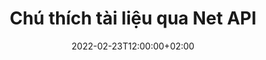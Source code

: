 ---
############################# Static ############################
layout: "product"
date: 2022-02-23T12:00:00+02:00
draft: false

product: "Annotation"
product_tag: "annotation"
platform: "Net"
platform_tag: "net"

############################# Head ############################
head_title: "Net Document Annotation API | Xem & Chú thích Hình ảnh PDF Word Excel PPTX"
head_description: "API chú thích tài liệu ròng. Xem, gắn thẻ, nhận xét và chú thích các định dạng tệp PDF Word DOCX, Excel XLSX, PPTX, EML EMLX, VSS VSD, OTP, CAD & hình ảnh."

############################# Header ##########################
title: "Chú thích tài liệu qua Net API"
description: "Xây dựng các Ứng dụng Net có khả năng Xem & Chú thích PDF, HTML, MS Office và các định dạng tài liệu khác mà không cần cài đặt bất kỳ phần mềm bên ngoài nào."
button:
    enable: true
    icon: "fas fa-arrow-down"
    label: "Tải xuống bản dùng thử miễn phí"
    link: "https://downloads.groupdocs.com/annotation/net"

############################# SubMenu #########################
submenu:
    enable: true
    
    left:
        img_alt: "GroupDocs.Annotation for Net"
        image: "https://www.groupdocs.cloud/templates/groupdocs/images/product-logos/groupdocs-annotation-net.png"
        product: "GroupDocs.Annotation"
        platform: "Net"

    middle:
        button:
            # button loop
            - link: "#features"
              text: "Đặc trưng"

            # button loop
            - link: "https://products.groupdocs.app/annotation"
              text: "Bản trình diễn trực tiếp"

            # button loop
            - link: "https://purchase.groupdocs.com/pricing/annotation/net"
              text: "định giá"

    right:
        link_download: "https://downloads.groupdocs.com/annotation"
        link_learn: "https://docs.groupdocs.com/annotation/net/"
        link_buy: "https://purchase.groupdocs.com"

############################# Overview ############################
overview:
    enable: true
    content: |
      GroupDocs.Annotation Net API là một sản phẩm cho phép bạn làm việc với các chú thích trong tài liệu trên các nền tảng và hệ điều hành khác nhau, chẳng hạn như Android, MacOS, Linux, Windows. GroupDocs.Annotation cung cấp một thư viện với API đơn giản mang lại nhiều lợi ích: ví dụ: nếu bạn cần giữ bí mật dữ liệu hoặc chọn mức năng lượng bạn cần để làm việc với thư viện hoặc thay đổi một phần công việc bằng chú thích, thì thư viện rất phù hợp. nhẹ và linh hoạt.

      GroupDocs.Annotation for Net API cho phép bạn làm việc với các loại chú thích khác nhau, bao gồm: Văn bản, Đa tuyến, Vùng, Gạch chân, Điểm, Hình mờ, Mũi tên, Hình elip, Thay thế văn bản, Khoảng cách, Trường văn bản, Biên tập tài nguyên, v.v. Và hỗ trợ hầu hết các định dạng tài liệu phổ biến như: PDF, HTML, Microsoft Office Word, bảng tính Excel, bản trình bày PowerPoint, Visio, email Outlook, hình ảnh, siêu tệp, bản vẽ CAD và nhiều định dạng khác. API cung cấp khả năng lấy hình thu nhỏ của các trang tài liệu và hỗ trợ nhập và xuất chú thích đến và từ các tệp PDF.

      Sử dụng thư viện, bạn có thể thêm, chỉnh sửa, trích xuất và xóa chú thích khỏi tài liệu, xoay tài liệu, thay đổi giải pháp hình thu nhỏ và đây không phải là danh sách đầy đủ tất cả các khả năng. Nó cũng cung cấp một bộ đối tượng dữ liệu toàn diện để tùy chỉnh các thuộc tính chú thích theo yêu cầu của bạn trong tất cả các định dạng tài liệu được hỗ trợ.

      Làm việc với API GroupDocs.Annotation cho Net rất đơn giản và chỉ bao gồm một vài bước cơ bản. Lúc đầu, bạn cần thiết lập giấy phép, sau đó chọn tệp bạn muốn làm việc, sau đó thao tác bằng cách nào đó với các chú thích tài liệu (xóa/chỉnh sửa/trích xuất/xóa) và lưu kết quả. Để biết thêm thông tin, vui lòng xem tài liệu sản phẩm hoặc bộ ví dụ của chúng tôi.
      
      GroupDocs.Annotation được cập nhật thường xuyên và cung cấp hỗ trợ cho khách hàng của mình, bạn luôn được hoan nghênh đặt câu hỏi cho chúng tôi hoặc gửi ý tưởng hoặc cho chúng tôi biết về nhu cầu của bạn đối với một cái gì đó mới và chúng tôi sẽ sẵn lòng triển khai nó trong các phiên bản mới của mình.
    tabs:
      enable: true
      
      ## TAB ONE ##
      tab_one:
        description: |
          Sau đây là tổng quan về GroupDocs.Annotation cho Net:
      
        right:
          enable: true
          icon: "fab fa-html5"
          title:  Tổng quan
          content: |
            * Thêm chú thích
            * Xuất chú thích 
            * Nhập chú thích
            * Trả lời dựa trên nhận xét
            * Khả năng tương thích chú thích
      
      ## TAB TWO ##
      tab_two:
        description: |
          GroupDocs.Annotation for Net hỗ trợ tất cả [định dạng tệp tài liệu](https://docs.groupdocs.com/annotation/Net/supported-document-formats/) phổ biến bao gồm: Microsoft Office, PDF, hình ảnh và nhiều định dạng khác.

        left:
          enable: true
          table:
            # table loop
            - title: "Microsoft Office Formats"
              content: |
                * **Word**: [DOC](/annotation/net/doc/), [DOCX](/annotation/net/docx/), [DOCM](/annotation/net/docm/), [DOT](/annotation/net/dot/), [DOTX](/annotation/net/dotx/), [RTF](/annotation/net/rtf/)
                * **Excel**: [XLS](/annotation/net/xls/), [XLSX](/annotation/net/xlsx/), [XLSB](/annotation/net/xlsb/), [XLSM](/annotation/net/xlsm/)
                * **PowerPoint**: [PPT](/annotation/net/ppt/), [PPTX](/annotation/net/pptx/), [PPS](/annotation/net/pps/), [PPSX](/annotation/net/ppsx/), [POTM](/annotation/net/potm/), [POTX](/annotation/net/potx/), [PPSM](/annotation/net/ppsm/), [PPTM](/annotation/net/pptm/), [WMF](/annotation/net/wmf/), [EMF](/annotation/net/emf/)
                * **Outlook**: [EML](/annotation/net/eml/), [EMLX](/annotation/net/emlx/), [MSG](/annotation/net/msg/)
                * **Visio**: [VSS](/annotation/net/vss/), [VST](/annotation/net/vst/), [VSD](/annotation/net/vsd/), [VSDX](/annotation/net/vsdx/), [VSX](/annotation/net/vsx/)

        right:
          enable: true
          table:
            # table loop
            - title: "Other Formats"
              content: |
                * **Portable**: [PDF](/annotation/net/pdf/) (PDF/A-1a, PDF/A-1b, PDF/A-2a)
                * **OpenDocument**: [ODT](/annotation/net/odt/), [ODS](/annotation/net/ods/), [ODP](/annotation/net/odp/)
                * **Images**: [BMP](/annotation/net/bmp/), [JPG](/annotation/net/jpg/), [JPEG](/annotation/net/jpeg/), [TIFF](/annotation/net/tiff/), [TIF](/annotation/net/tif/), [PNG](/annotation/net/png/), [GIF](/annotation/net/gif/), [DCM](/annotation/net/dcm/), [DICOM](/annotation/net/dicom/)
                * **AutoCAD**: [DWG](/annotation/net/dwg/), [DXF](/annotation/net/dxf/), [CAD](/annotation/net/cad/)
                * **Other**: [HTM](/annotation/net/htm/), [HTML](/annotation/net/html/), [CSV](/annotation/net/csv/), [DJVU](/annotation/net/djvu/), [OTP](/annotation/net/otp/), [OTT](/annotation/net/ott/)

      ## TAB THREE ##
      tab_three:
        description: |
          GroupDocs.Annotation cho Net hỗ trợ các Hệ điều hành, Khung & Trình quản lý gói sau:
        
        left:
          enable: true
          table:
            # table loop
            - icon: "fab fa-windows"
              title:  Các hệ điều hành
              content: |
                * Windows Desktop (x86 & x64)
                * Windows Server (x86 & x64)
                * Windows Azure
                * Linux
                * MacOS

            # table loop
            - icon: "fas fa-code"
              title:  Khung được hỗ trợ
              content: |
                * .NET Standard 2.0
                * .NET Framework 2.0 or higher
                * .NET Core 2.0 or higher
                * Mono Framework 1.2 or higher

        right:
          enable: true
          table:
            # table loop
            - icon: "fas fa-box"
              title:  Trình quản lý gói
              content: |
                * NuGet
            
            # table loop
            - icon: "fas fa-tools"
              title:  Môi trường phát triển
              content: |
                * Microsoft Visual Studio
                * Xamarin.Android
                * Xamarin.IOS
                * Xamarin.Mac
                * MonoDevelop

############################# Features ############################
features:
    enable: true
    title: GroupDocs.Annotation cho các tính năng của mạng

    feature:
      # feature loop
      - icon: "fas fa-copy"
        link: "https://docs.groupdocs.com/annotation/net/basic-usage/"
        content: Thêm, Chỉnh sửa & Xóa Chú thích và Trả lời

      # feature loop
      - icon: "fas fa-eye"
        link: "https://docs.groupdocs.com/annotation/net/export-annotations/"
        content: Xuất chú thích sang tài liệu

      # feature loop
      - icon: "fas fa-bolt"
        link: "https://docs.groupdocs.com/annotation/net/evaluation-limitations-and-licensing-of-groupdocs-annotation/"
        content: Giấy phép đo lường – Thanh toán được kiểm soát bằng cách thanh toán theo cách sử dụng API
      
      # feature loop
      - icon: "fas fa-code"
        link: "https://docs.groupdocs.com/annotation/net/extract-annotations-from-document/"
        content: Lệnh gọi hàm đơn để tìm nạp tất cả chú thích của tài liệu

      # feature loop
      - icon: "fas fa-cloud"
        link: "https://docs.groupdocs.com/annotation/net/add-point-annotation/"
        content: Gán giá trị cho chú thích điểm hoặc di chuyển giá trị điểm hiện có

      # feature loop
      - icon: "fas fa-remove-format"
        link: "https://docs.groupdocs.com/annotation/net/add-link-annotation/"
        content: Thêm chú thích liên kết vào trang trình bày PDF, Word & PowerPoint

      # feature loop
      - icon: "fas fa-comment-slash"
        link: "https://docs.groupdocs.com/annotation/net/basic-usage/"
        content: Đặt Màu nền của Chú thích hoặc Xóa tất cả Chú thích khỏi Tài liệu

      # feature loop
      - icon: "fas fa-border-all"
        link: "https://docs.groupdocs.com/annotation/net/generate-document-pages-preview/"
        content: Chú thích các tệp PDF với độ chính xác – Nhận hình ảnh đại diện của tài liệu PDF và xem trước trang bộ nhớ cache

      # feature loop
      - icon: "fas fa-wrench"
        link: "https://docs.groupdocs.com/annotation/net/import-annotations/"
        content: Nhận tọa độ văn bản của chú thích văn bản trong biểu diễn hình ảnh của tài liệu

      # feature loop
      - icon: "fas fa-columns"
        link: "https://docs.groupdocs.com/annotation/net/add-area-annotation/"
        content: Liên kết Nhận xét của Người dùng với Chú thích Khu vực & Hỗ trợ cho Nhận xét lồng nhau

      # feature loop
      - icon: "fas fa-file-word"
        link: "https://docs.groupdocs.com/annotation/net/add-arrow-annotation/"
        content: Sử dụng Chú thích mũi tên để trỏ đến Nội dung cụ thể

      # feature loop
      - icon: "fas fa-envelope"
        link: "https://docs.groupdocs.com/annotation/net/add-distance-annotation/"
        content: Sử dụng chú thích khoảng cách để vẽ một đường thể hiện khoảng cách giữa các đối tượng

      # feature loop
      - icon: "fas fa-print"
        link: "https://docs.groupdocs.com/annotation/net/add-point-annotation/"
        content: Chú thích dựa trên điểm mà khi được nhấp vào Cửa sổ bật lên để thêm nhận xét

      # feature loop
      - icon: "fas fa-file-archive"
        link: "https://docs.groupdocs.com/annotation/net/add-polyline-annotation/"
        content: Tạo một chuỗi các đoạn đường được kết nối được tạo dưới dạng chú thích đa tuyến

      # feature loop
      - icon: "fas fa-lock"
        link: "https://docs.groupdocs.com/annotation/net/add-ellipse-annotation/"
        content: Tạo các đoạn thẳng, đoạn cung hoặc kết hợp cả hai

      # feature loop
      - icon: "fas fa-file-code"
        link: "https://docs.groupdocs.com/annotation/net/add-area-annotation/"
        content: Đánh dấu các khu vực tài liệu được đề xuất để biên tập lại
      
      # feature loop
      - icon: "fas fa-fill-drip"
        link: "https://docs.groupdocs.com/annotation/net/add-image-annotation/"
        content: Thêm chú thích hình ảnh vào PDF, Sơ đồ, Word, Excel, Bản trình bày & Hình ảnh

      # feature loop
      - icon: "fas fa-file-excel"
        link: "https://docs.groupdocs.com/annotation/net/add-annotation-to-the-document/"
        content: Thêm trường văn bản & Dấu hoặc hình mờ dựa trên văn bản trong tài liệu

      # feature loop
      - icon: "fas fa-heading"
        link: "https://docs.groupdocs.com/annotation/net/add-annotation-to-the-document/"
        content: Gạch ngang, gạch chân hoặc thay thế văn bản cụ thể trong tài liệu

      # feature loop
      - icon: "fas fa-project-diagram"
        link: "https://docs.groupdocs.com/annotation/net/update-annotations/"
        content: Thay đổi kích thước Chú thích bằng cách gán Thông số Chiều cao & Chiều rộng mới

      # feature loop
      - icon: "fas fa-cube"
        link: "https://docs.groupdocs.com/annotation/net/generate-document-pages-preview/"
        content: Nhận hình thu nhỏ của trang tài liệu. Quản lý nhiều loại Tài liệu được chú thích cho Hình ảnh & Sơ đồ

      # feature loop
      - icon: "fab fa-uncharted"
        link: "https://docs.groupdocs.com/annotation/net/export-annotations/"
        content: Xuất Chú thích sang & Làm việc với các tệp TIFF nhiều trang
  
      # feature loop
      - icon: "fab fa-uncharted"
        link: "https://docs.groupdocs.com/annotation/net/add-watermark-annotation/"
        content: Điều chỉnh căn chỉnh dọc và ngang cho chú thích hình mờ
  
      # feature loop
      - icon: "fab fa-uncharted"
        link: "https://docs.groupdocs.com/annotation/net/add-text-field-annotation/"
        content: Thêm căn chỉnh ngang văn bản cho trường văn bản

      # feature loop
      - icon: "fab fa-uncharted"
        link: "https://docs.groupdocs.com/annotation/net/document-text-info/"
        content: Nhận thông tin về các dòng văn bản tài liệu (văn bản, chiều rộng, chiều cao, thụt lề)

    more_feature:
      # more_feature_loop
      - title: Hỗ trợ nhiều loại chú thích
        content: |
          GroupDocs.Annotation for .NET cho phép bạn làm việc với nhiều loại chú thích khác nhau. Điều này mang lại sự tự do và dễ dàng giao tiếp trong khi cộng tác với nhóm của bạn trong các nhiệm vụ. Bạn có thể sử dụng các chú thích, chẳng hạn như chú thích vùng (đánh dấu một vùng là hình chữ nhật và thêm ghi chú vào đó), chú thích điểm (dán chú thích vào bất kỳ điểm nào trong tài liệu), chú thích văn bản (thêm chú thích vào văn bản đã chọn), chú thích gạch bỏ/gạch chân ( được áp dụng cho một đoạn văn), chú thích đa tuyến (vẽ hình và đường tự do), chú thích mũi tên (con trỏ mũi tên có chú thích kèm theo), chú thích hình elip (hiển thị văn bản bên trong hình elip), chú thích khoảng cách (vẽ một đường thể hiện khoảng cách giữa các đối tượng), liên kết chú thích (thêm liên kết web vào các định dạng tài liệu được hỗ trợ) và chú thích hình mờ (có thể thêm dấu văn bản hoặc hình mờ vào tài liệu).

          ```cs
          // Initialize list of AnnotationInfo
          List<AnnotationInfo> annotations = new List<AnnotationInfo>();
          // Initialize text annotation
          AnnotationInfo textAnnotation = new AnnotationInfo
          {
            Box = new Rectangle((float)265.44, (float)153.86, 206, 36), Type = AnnotationType.Text 
          };
          // Add annotation to list
          annotations.Add(textAnnotation);
          // Get input file stream
          Stream inputFile = new FileStream("D:/input.pdf", FileMode.Open, File
          .ReadWrite);
          // Export annotation and save output file
          CommonUtilities.SaveOutputDocument(inputFile, annotations, DocumentType.Pdf);
          ```

############################# Support ############################
support:
    enable: true

############################# Solutions ############################
solutions:
    enable: true
    title: GroupDocs.Annotation cung cấp API xem tài liệu cho các môi trường phát triển phổ biến khác

    solution:
        # solution loop
        - img_alt: "GroupDocs.Annotation for Java"
          image: "https://www.groupdocs.cloud/templates/groupdocs/images/product-logos/groupdocs-annotation-java.png"
          product: "GroupDocs.Annotation"
          platform: "Java"
          link: "/annotation/java/"

############################# Back to top ###############################
back_to_top:
  enable: true
---